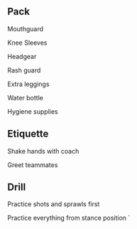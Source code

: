 ## Pack

Mouthguard

Knee Sleeves

Headgear

Rash guard

Extra leggings

Water bottle

Hygiene supplies

## Etiquette

Shake hands with coach

Greet teammates

## Drill

Practice shots and sprawls first

Practice everything from stance position
`
